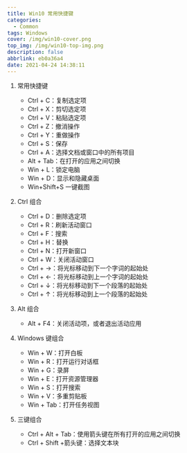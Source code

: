 ```yaml
---
title: Win10 常用快捷键
categories:
  - Common
tags: Windows
cover: /img/win10-cover.png
top_img: /img/win10-top-img.png
description: false
abbrlink: eb0a36a4
date: 2021-04-24 14:38:11
---
```


1. ​常用快捷键
   - Ctrl + C：复制选定项
   - Ctrl + X：剪切选定项
   - Ctrl + V：粘贴选定项
   - Ctrl + Z：撤消操作
   - Ctrl + Y：重做操作
   - Ctrl + S：保存
   - Ctrl + A：选择文档或窗口中的所有项目
   - Alt + Tab：在打开的应用之间切换
   - Win + L：锁定电脑
   - Win + D：显示和隐藏桌面
   - Win+Shift+S  一键截图

2. Ctrl 组合
   - Ctrl + D：删除选定项
   - Ctrl + R：刷新活动窗口
   - Ctrl + F：搜索
   - Ctrl + H：替换
   - Ctrl + N：打开新窗口
   - Ctrl + W：关闭活动窗口
   - Ctrl + →：将光标移动到下一个字词的起始处
   - Ctrl + ←：将光标移动到上一个字词的起始处
   - Ctrl + ↓：将光标移动到下一个段落的起始处
   - Ctrl + ↑：将光标移动到上一个段落的起始处

3. Alt 组合
   - Alt + F4：关闭活动项，或者退出活动应用

4. Windows 键组合
   - Win + W：打开白板
   - Win + R：打开运行对话框
   - Win + G：录屏
   - Win + E：打开资源管理器
   - Win + S：打开搜索
   - Win + V：多重剪贴板
   - Win + Tab：打开任务视图

5. 三键组合
   - Ctrl + Alt + Tab：使用箭头键在所有打开的应用之间切换
   - Ctrl + Shift +箭头键：选择文本块






